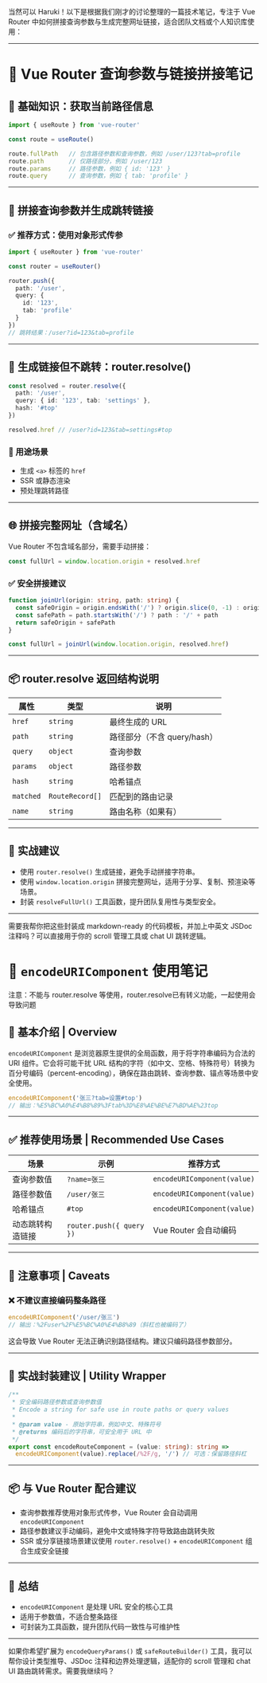 当然可以 Haruki！以下是根据我们刚才的讨论整理的一篇技术笔记，专注于 Vue Router 中如何拼接查询参数与生成完整网址链接，适合团队文档或个人知识库使用：

---

# 📘 Vue Router 查询参数与链接拼接笔记

## 🧩 基础知识：获取当前路径信息

```ts
import { useRoute } from 'vue-router'

const route = useRoute()

route.fullPath   // 包含路径参数和查询参数，例如 /user/123?tab=profile
route.path       // 仅路径部分，例如 /user/123
route.params     // 路径参数，例如 { id: '123' }
route.query      // 查询参数，例如 { tab: 'profile' }
```

---

## 🔗 拼接查询参数并生成跳转链接

### ✅ 推荐方式：使用对象形式传参

```ts
import { useRouter } from 'vue-router'

const router = useRouter()

router.push({
  path: '/user',
  query: {
    id: '123',
    tab: 'profile'
  }
})
// 跳转结果：/user?id=123&tab=profile
```

---

## 🧠 生成链接但不跳转：router.resolve()

```ts
const resolved = router.resolve({
  path: '/user',
  query: { id: '123', tab: 'settings' },
  hash: '#top'
})

resolved.href // /user?id=123&tab=settings#top
```

### 📌 用途场景

- 生成 `<a>` 标签的 `href`
- SSR 或静态渲染
- 预处理跳转路径

---

## 🌐 拼接完整网址（含域名）

Vue Router 不包含域名部分，需要手动拼接：

```ts
const fullUrl = window.location.origin + resolved.href
```

### ✅ 安全拼接建议

```ts
function joinUrl(origin: string, path: string) {
  const safeOrigin = origin.endsWith('/') ? origin.slice(0, -1) : origin
  const safePath = path.startsWith('/') ? path : '/' + path
  return safeOrigin + safePath
}

const fullUrl = joinUrl(window.location.origin, resolved.href)
```

---

## 📦 router.resolve 返回结构说明

|属性|类型|说明|
|---|---|---|
|`href`|`string`|最终生成的 URL|
|`path`|`string`|路径部分（不含 query/hash）|
|`query`|`object`|查询参数|
|`params`|`object`|路径参数|
|`hash`|`string`|哈希锚点|
|`matched`|`RouteRecord[]`|匹配到的路由记录|
|`name`|`string`|路由名称（如果有）|

---

## 🧪 实战建议

- 使用 `router.resolve()` 生成链接，避免手动拼接字符串。
- 使用 `window.location.origin` 拼接完整网址，适用于分享、复制、预渲染等场景。
- 封装 `resolveFullUrl()` 工具函数，提升团队复用性与类型安全。

---

需要我帮你把这些封装成 markdown-ready 的代码模板，并加上中英文 JSDoc 注释吗？可以直接用于你的 scroll 管理工具或 chat UI 跳转逻辑。



# 📘 `encodeURIComponent` 使用笔记
注意：不能与 router.resolve 等使用，router.resolve已有转义功能，一起使用会导致问题

## 🧩 基本介绍 | Overview

`encodeURIComponent` 是浏览器原生提供的全局函数，用于将字符串编码为合法的 URI 组件。它会将可能干扰 URL 结构的字符（如中文、空格、特殊符号）转换为百分号编码（percent-encoding），确保在路由跳转、查询参数、锚点等场景中安全使用。

```ts
encodeURIComponent('张三?tab=设置#top')
// 输出：%E5%BC%A0%E4%B8%89%3Ftab%3D%E8%AE%BE%E7%BD%AE%23top
```

---

## ✅ 推荐使用场景 | Recommended Use Cases

|场景|示例|推荐方式|
|---|---|---|
|查询参数值|`?name=张三`|`encodeURIComponent(value)`|
|路径参数值|`/user/张三`|`encodeURIComponent(value)`|
|哈希锚点|`#top`|`encodeURIComponent(value)`|
|动态跳转构造链接|`router.push({ query })`|Vue Router 会自动编码|

---

## 🚫 注意事项 | Caveats

### ❌ 不建议直接编码整条路径

```ts
encodeURIComponent('/user/张三')
// 输出：%2Fuser%2F%E5%BC%A0%E4%B8%89（斜杠也被编码了）
```

这会导致 Vue Router 无法正确识别路径结构。建议只编码路径参数部分。

---

## 🧪 实战封装建议 | Utility Wrapper

```ts
/**
 * 安全编码路径参数或查询参数值
 * Encode a string for safe use in route paths or query values
 *
 * @param value - 原始字符串，例如中文、特殊符号
 * @returns 编码后的字符串，可安全用于 URL 中
 */
export const encodeRouteComponent = (value: string): string =>
  encodeURIComponent(value).replace(/%2F/g, '/') // 可选：保留路径斜杠
```

---

## 📦 与 Vue Router 配合建议

- 查询参数推荐使用对象形式传参，Vue Router 会自动调用 `encodeURIComponent`
- 路径参数建议手动编码，避免中文或特殊字符导致路由跳转失败
- SSR 或分享链接场景建议使用 `router.resolve()` + `encodeURIComponent` 组合生成安全链接

---

## 🧠 总结

- `encodeURIComponent` 是处理 URL 安全的核心工具
- 适用于参数值，不适合整条路径
- 可封装为工具函数，提升团队代码一致性与可维护性

---

如果你希望扩展为 `encodeQueryParams()` 或 `safeRouteBuilder()` 工具，我可以帮你设计类型推导、JSDoc 注释和边界处理逻辑，适配你的 scroll 管理和 chat UI 路由跳转需求。需要我继续吗？